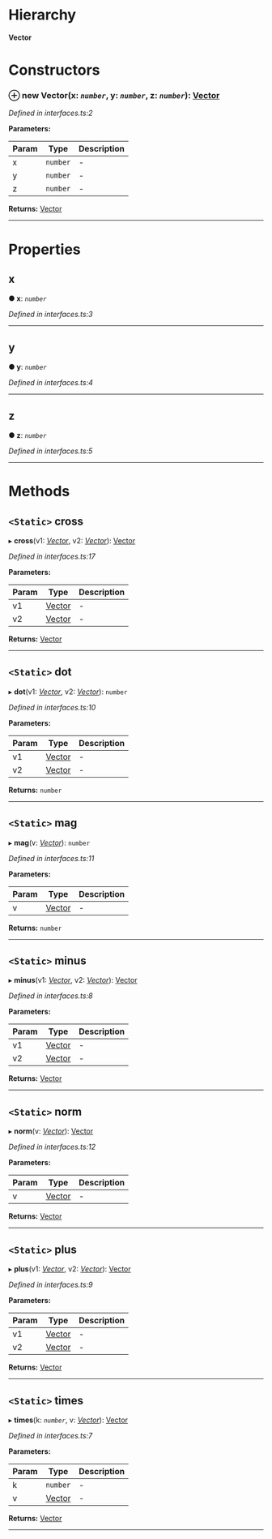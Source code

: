 

# Hierarchy

**Vector**

# Constructors

<a id="constructor"></a>

### ⊕ **new Vector**(x: *`number`*, y: *`number`*, z: *`number`*): [Vector](_interfaces_.vector.md)

*Defined in interfaces.ts:2*

**Parameters:**

| Param | Type | Description |
| ------ | ------ | ------ |
| x | `number`   |  - |
| y | `number`   |  - |
| z | `number`   |  - |

**Returns:** [Vector](_interfaces_.vector.md)

---

# Properties

<a id="x"></a>

##  x

**●  x**:  *`number`* 

*Defined in interfaces.ts:3*

___

<a id="y"></a>

##  y

**●  y**:  *`number`* 

*Defined in interfaces.ts:4*

___

<a id="z"></a>

##  z

**●  z**:  *`number`* 

*Defined in interfaces.ts:5*

___

# Methods

<a id="cross"></a>

## `<Static>` cross

▸ **cross**(v1: *[Vector](_interfaces_.vector.md)*, v2: *[Vector](_interfaces_.vector.md)*): [Vector](_interfaces_.vector.md)

*Defined in interfaces.ts:17*

**Parameters:**

| Param | Type | Description |
| ------ | ------ | ------ |
| v1 | [Vector](_interfaces_.vector.md)   |  - |
| v2 | [Vector](_interfaces_.vector.md)   |  - |

**Returns:** [Vector](_interfaces_.vector.md)

___

<a id="dot"></a>

## `<Static>` dot

▸ **dot**(v1: *[Vector](_interfaces_.vector.md)*, v2: *[Vector](_interfaces_.vector.md)*): `number`

*Defined in interfaces.ts:10*

**Parameters:**

| Param | Type | Description |
| ------ | ------ | ------ |
| v1 | [Vector](_interfaces_.vector.md)   |  - |
| v2 | [Vector](_interfaces_.vector.md)   |  - |

**Returns:** `number`

___

<a id="mag"></a>

## `<Static>` mag

▸ **mag**(v: *[Vector](_interfaces_.vector.md)*): `number`

*Defined in interfaces.ts:11*

**Parameters:**

| Param | Type | Description |
| ------ | ------ | ------ |
| v | [Vector](_interfaces_.vector.md)   |  - |

**Returns:** `number`

___

<a id="minus"></a>

## `<Static>` minus

▸ **minus**(v1: *[Vector](_interfaces_.vector.md)*, v2: *[Vector](_interfaces_.vector.md)*): [Vector](_interfaces_.vector.md)

*Defined in interfaces.ts:8*

**Parameters:**

| Param | Type | Description |
| ------ | ------ | ------ |
| v1 | [Vector](_interfaces_.vector.md)   |  - |
| v2 | [Vector](_interfaces_.vector.md)   |  - |

**Returns:** [Vector](_interfaces_.vector.md)

___

<a id="norm"></a>

## `<Static>` norm

▸ **norm**(v: *[Vector](_interfaces_.vector.md)*): [Vector](_interfaces_.vector.md)

*Defined in interfaces.ts:12*

**Parameters:**

| Param | Type | Description |
| ------ | ------ | ------ |
| v | [Vector](_interfaces_.vector.md)   |  - |

**Returns:** [Vector](_interfaces_.vector.md)

___

<a id="plus"></a>

## `<Static>` plus

▸ **plus**(v1: *[Vector](_interfaces_.vector.md)*, v2: *[Vector](_interfaces_.vector.md)*): [Vector](_interfaces_.vector.md)

*Defined in interfaces.ts:9*

**Parameters:**

| Param | Type | Description |
| ------ | ------ | ------ |
| v1 | [Vector](_interfaces_.vector.md)   |  - |
| v2 | [Vector](_interfaces_.vector.md)   |  - |

**Returns:** [Vector](_interfaces_.vector.md)

___

<a id="times"></a>

## `<Static>` times

▸ **times**(k: *`number`*, v: *[Vector](_interfaces_.vector.md)*): [Vector](_interfaces_.vector.md)

*Defined in interfaces.ts:7*

**Parameters:**

| Param | Type | Description |
| ------ | ------ | ------ |
| k | `number`   |  - |
| v | [Vector](_interfaces_.vector.md)   |  - |

**Returns:** [Vector](_interfaces_.vector.md)

___


